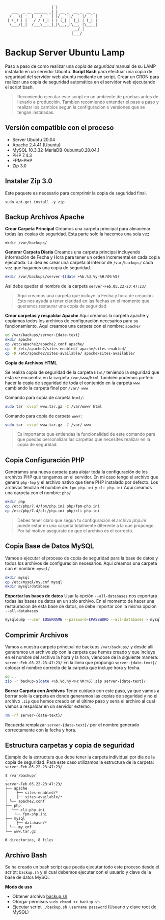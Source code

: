 ```
                      _                   
                     | |                  
   ___  _ __ ______ _| | __ _  __ _  __ _ 
  / _ \| '__|_  / _` | |/ _` |/ _` |/ _` |
 | (_) | |   / / (_| | | (_| | (_| | (_| |
  \___/|_|  /___\__,_|_|\__,_|\__, |\__,_|
                               __/ |      
                              |___/       
```

# Backup Server Ubuntu Lamp
Paso a paso de como realizar una *copia de seguridad* manual de su LAMP instalado en un servidor Ubuntu.
**Script Bash** para efectuar una copia de seguridad del servidor web ubuntu mediante un script.
Crear un CRON para realizar una copia de seguridad automática en el servidor web ejecutando el script bash.

> Recomiendo ejecutar este script en un ambiente de pruebas antes de llevarlo a producción. Tambien recomiendo entender el paso a paso y realizar los cambios segun la configuracion o versiones que se tengan instaladas.

## Versión compatible con el proceso
- Server Ububtu 20.04
- Apache 2.4.41 (Ubuntu)
- MySQL 10.3.32-MariaDB-0ubuntu0.20.04.1
- PHP 7.4.3
- FPM-PHP
- Zip 3.0

## Instalar Zip 3.0
Este paquete es necesario para comprimir la copia de seguridad final.
```
sudo apt-get install -y zip
```

## Backup Archivos Apache

**Crear Carpeta Principal** 
Creamos una carpeta principal para almacenar todas las copias de seguridad. Esta parte solo la hacemos una sola vez. 
```
mkdir /var/backups/
```

**Generar Carpeta Diaria**
Creamos una carpeta principal incluyendo información de Fecha y Hora para tener un orden incremental en cada copia ejecutada. La idea es crear una carpeta al interior de ``/var/backups/`` cada vez que hagamos una copia de seguridad.

```bash
mkdir /var/backups/server-$(date +%b.%d.%y-%H:%M:%S)
```
Así debe quedar el nombre de la carpeta ``server-Feb.05.22-23:47:23/``
> Aqui creamos una carpeta que incluye la Fecha y hora de creación. Esto nos ayuda a tener claridad en las fechas en el momento que queramos restaurar una copia de seguridad. 


**Crear carpetas y respaldar Apache** 
Aquí creamos la carpeta apache y copiamos todos los archivos de configuración necesarios para su funcionamiento. Aqui creamos una carpeta con el nombre: ``apache/``
```bash 
cd /var/backups/server-{date-text}
mkdir apache
cp /etc/apache2/apache2.conf apache/
cp -R /etc/apache2/sites-enabled/ apache/sites-enabled/
cp -R /etc/apache2/sites-available/ apache/sites-available/
```


 **Copia de Archivos HTML** 
 
 Se realiza copia de seguridad de la carpeta ``html/`` teniendo la seguridad que esta se encuentra en la carpeta ```/var/www/html```  También podemos preferir hacer la copia de seguridad de toda el contenido en la carpeta ```www``` cambiando la carpeta final por ```/var/ www```
 
Comando para copia de carpeta ``html/``:
 ```bash 
 sudo tar -cvzpf www.tar.gz -C /var/www/ html
 ```
 
Comando para copia de carpeta ``www/``:
 ```bash 
 sudo tar -cvzpf www.tar.gz -C /var/ www
 ```

> Es importante que entiendas la funcionalidad de este comando para que puedas personalizar las carpetas que necesites realizar en la copia de seguridad. 


## Copia Configuración PHP
Generamos una nueva carpeta para alojar toda la configuración de los archivos PHP que tengamos en el servidor. En mi caso tengo el archivo que genera ```php-fmp``` y el archivo nativo que tiene PHP instalado por defecto. Los archivos tendrán el nombre de:  ``fpm-php.ini`` y ```cli-php.ini```
Aquí creamos una carpeta con el nombre: ``php/``

```bash 
mkdir php
cp /etc/php/7.4/fpm/php.ini php/fpm-php.ini
cp /etc/php/7.4/cli/php.ini php/cli-php.ini
```

> Debes tener claro que segun tu configuracion el archivo *php.ini* puede estar en una carpeta totalmente diferente a la que propongo. Por tal motivo asegurate de que el archivo es el correcto.


## Copia Base de Datos MySQL
Vamos a ejecutar el proceso de copia de seguridad para la base de datos y todos los archivos de configuración necesarios. Aqui creamos una carpeta con el nombre: ``mysql/``

```bash
mkdir mysql
cp /etc/mysql/my.cnf mysql
mkdir mysql/database
```


**Exportar las bases de datos**
Usar la opción ``--all-databases`` nos exportará todas las bases de datos en un solo archivo. En el momento de hacer una restauracion de esta base de datos, se debe importar con la misma opción ``--all-databases``

```bash
mysqldump --user $USERNAME --password=$PASSWORD --all-databases > mysql/databases/_all.sql
```


## Comprimir Archivos

Vamos a nuestra carpeta principal de backups ``/var/backups/`` y desde alli generamos un archivo zip con la carpeta que hemos creado y que incluye en el nombre del archivo la hora y la hora, viendose de la siguiente manera: ``server-Feb.05.22-23:47:23/`` En la línea que propongo ``server-{date-text}/`` colocar el nombre correcto de la carpeta que incluye hora y fecha.  
```bash
cd ..
zip -r backup-$(date +%b.%d.%y-%H:%M:%S).zip server-{date-text}/
```


**Borrar Carpeta con Archivos**
Tener cuidado con este paso, ya que vamos a borrar solo la carpeta en donde generamos las copias de seguridad y no el archivo ```.zip``` que hemos creado en el último paso y sería el archivo al cual vamos a respaldar en un servidor externo. 

```bash
rm -rf server-{date-text}/
```
Recuerda remplazar ``server-{date-text}/`` por el nombre generado correctamente con la fecha y hora. 

## Estructura carpetas y copia de seguridad
Ejemplo de la estructura que debe tener la carpeta individual por dia de la copia de seguridad. Para este caso utilizamos la estructura de la carpeta: ``server-Feb.05.22-23:47:23/``
```
$ /var/backup/
.
server-Feb.05.22-23:47:23/
├── apache
│	 ├── sites-enabled/*
│	 ├── sites-available/*
│ └── apache2.conf
├── php
│  └── cli-php.ini
│	└── fpm-php.ini
├── mysql
│	 ├── database/*
│ └── my.cnf
└── www.tar.gz

6 directorios, 8 files
```

## Archivo Bash 
Se ha creado un bash script que pueda ejecutar todo este proceso desde el script: ``backup.sh`` y el cual debemos ejecutar con el usuario y clave de la base de datos MySQL

**Modo de uso**
 -  Obtener archivo  [backup.sh](https://github.com/orzalaga/backup-ubuntu-lamp/blob/main/backup.sh)
 -  Otorgar permisos `sudo chmod +x backup.sh`
 -  Ejecutar script  ``./backup.sh username password`` (Usuario y clave root de MySQL)
